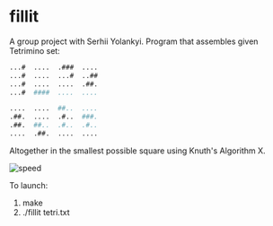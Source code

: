# fillit

A group project with Serhii Yolankyi.
Program that assembles given Tetrimino set:

```bash
...#  ....  .###  ....
...#  ....  ...#  ..##
...#  ....  ....  .##.
...#  ####  ....  ....

....  ....  ##..  ....
.##.  ....  .#..  ###.
.##.  ##..  .#..  .#..
....  .##.  ....  ....
```

Altogether in the smallest possible square using Knuth's Algorithm X.

![speed](https://github.com/vrudyka/fillit/blob/master/screenshot.png)

To launch:
1. make
2. ./fillit tetri.txt
